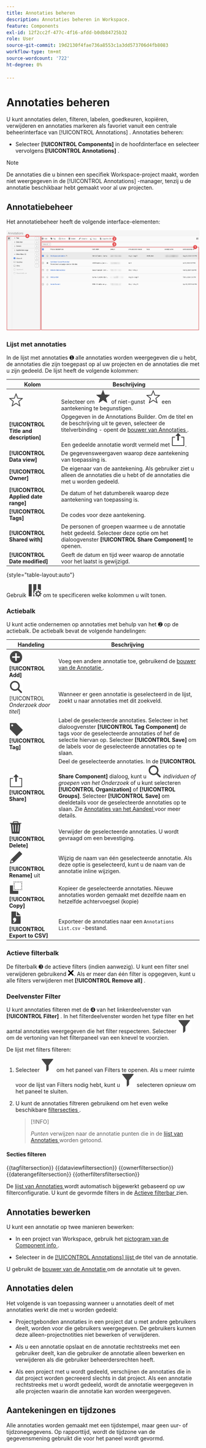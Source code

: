 ```yaml
---
title: Annotaties beheren
description: Annotaties beheren in Workspace.
feature: Components
exl-id: 12f2cc2f-477c-4f16-afdd-b0db84725b32
role: User
source-git-commit: 19d2130f4fae736a8553c1a3dd573706d4fb8083
workflow-type: tm+mt
source-wordcount: '722'
ht-degree: 0%

---
```


# Annotaties beheren

U kunt annotaties delen, filteren, labelen, goedkeuren, kopiëren, verwijderen en annotaties markeren als favoriet vanuit een centrale beheerinterface van [!UICONTROL Annotations] . Annotaties beheren:

* Selecteer **[!UICONTROL Components]** in de hoofdinterface en selecteer vervolgens **[!UICONTROL Annotations]** .


>[!NOTE]
>
>De annotaties die u binnen een specifiek Workspace-project maakt, worden niet weergegeven in de [!UICONTROL Annotations] -manager, tenzij u de annotatie beschikbaar hebt gemaakt voor al uw projecten.
>

## Annotatiebeheer

Het annotatiebeheer heeft de volgende interface-elementen:

![ de interface van Annotaties ](assets/annotations-manager.png)

### Lijst met annotaties

In de lijst met annotaties ➊ alle annotaties worden weergegeven die u hebt, de annotaties die zijn toegepast op al uw projecten en de annotaties die met u zijn gedeeld. De lijst heeft de volgende kolommen:

| Kolom | Beschrijving |
| --- | --- | 
| ![ StarOutline ](/help/assets/icons/StarOutline.svg) | Selecteer om ![ Ster ](/help/assets/icons/Star.svg) of niet-gunst ![ StarOutline ](/help/assets/icons/StarOutline.svg) een aantekening te begunstigen. |
| **[!UICONTROL Title and description]** | Opgegeven in de Annotations Builder. Om de titel en de beschrijving uit te geven, selecteer de titelverbinding - opent de [ bouwer van Annotaties ](/help/components/annotations/create-annotations.md#annotation-builder). Een gedeelde annotatie wordt vermeld met ![ Aandeel ](/help/assets/icons/ShareLight.svg). |
| **[!UICONTROL Data view]** | De gegevensweergaven waarop deze aantekening van toepassing is. |
| **[!UICONTROL Owner]** | De eigenaar van de aantekening. Als gebruiker ziet u alleen de annotaties die u hebt of de annotaties die met u worden gedeeld. |
| **[!UICONTROL Applied date range]** | De datum of het datumbereik waarop deze aantekening van toepassing is. |
| **[!UICONTROL Tags]** | De codes voor deze aantekening. |
| **[!UICONTROL Shared with]** | De personen of groepen waarmee u de annotatie hebt gedeeld. Selecteer deze optie om het dialoogvenster **[!UICONTROL Share Component]** te openen. |
| **[!UICONTROL Date modified]** | Geeft de datum en tijd weer waarop de annotatie voor het laatst is gewijzigd. |

{style="table-layout:auto"}

Gebruik ![ ColumnSetting ](/help/assets/icons/ColumnSetting.svg) om te specificeren welke kolommen u wilt tonen.

### Actiebalk

U kunt actie ondernemen op annotaties met behulp van het ➋ op de actiebalk. De actiebalk bevat de volgende handelingen:

| Handeling | Beschrijving |
|---|---|
| ![ AddCircle ](/help/assets/icons/AddCircle.svg) **[!UICONTROL Add]** | Voeg een andere annotatie toe, gebruikend de [ bouwer van de Annotatie ](create-annotations.md#annotation-builder). |
| ![ Onderzoek ](/help/assets/icons/Search.svg) [!UICONTROL *Onderzoek door titel*] | Wanneer er geen annotatie is geselecteerd in de lijst, zoekt u naar annotaties met dit zoekveld. |
| ![ Etiket ](/help/assets/icons/Label.svg) **[!UICONTROL Tag]** | Label de geselecteerde annotaties. Selecteer in het dialoogvenster **[!UICONTROL Tag Component]** de tags voor de geselecteerde annotaties of hef de selectie hiervan op. Selecteer **[!UICONTROL Save]** om de labels voor de geselecteerde annotaties op te slaan. |
| ![ Aandeel ](/help/assets/icons/ShareLight.svg) **[!UICONTROL Share]** | Deel de geselecteerde annotaties. In de **[!UICONTROL Share Component]** dialoog, kunt u ![ Onderzoek ](/help/assets/icons/Search.svg) *individuen of groepen van het Onderzoek* of u kunt selecteren **[!UICONTROL Organization]** of **[!UICONTROL Groups]**. Selecteer **[!UICONTROL Save]** om deeldetails voor de geselecteerde annotaties op te slaan. Zie [ Annotaties van het Aandeel ](#share-annotations) voor meer details. |
| ![ Schrapping ](/help/assets/icons/Delete.svg) **[!UICONTROL Delete]** | Verwijder de geselecteerde annotaties. U wordt gevraagd om een bevestiging. |
| ![ geef ](/help/assets/icons/Edit.svg) **[!UICONTROL Rename]** uit | Wijzig de naam van één geselecteerde annotatie. Als deze optie is geselecteerd, kunt u de naam van de annotatie inline wijzigen. |
| ![ Exemplaar ](/help/assets/icons/Copy.svg) **[!UICONTROL Copy]** | Kopieer de geselecteerde annotaties. Nieuwe annotaties worden gemaakt met dezelfde naam en hetzelfde achtervoegsel (kopie) |
| ![ FileCSV ](/help/assets/icons/FileCSV.svg) **[!UICONTROL Export to CSV]** | Exporteer de annotaties naar een `Annotations List.csv` -bestand. |

### Actieve filterbalk

De filterbalk ➌ de actieve filters (indien aanwezig). U kunt een filter snel verwijderen gebruikend ![ CrossSize75 ](/help/assets/icons/CrossSize75.svg). Als er meer dan één filter is opgegeven, kunt u alle filters verwijderen met **[!UICONTROL Remove all]** .

### Deelvenster Filter

U kunt annotaties filteren met de ➍ van het linkerdeelvenster van **[!UICONTROL Filter]** . In het filterdeelvenster worden het type filter en het aantal annotaties weergegeven die het filter respecteren. Selecteer ![ Filter ](/help/assets/icons/Filter.svg) om de vertoning van het filterpaneel van een knevel te voorzien.

De lijst met filters filteren:

1. Selecteer ![ Filter ](/help/assets/icons/Filter.svg) om het paneel van Filters te openen. Als u meer ruimte voor de lijst van Filters nodig hebt, kunt u ![ Filter ](/help/assets/icons/Filter.svg) selecteren opnieuw om het paneel te sluiten.
1. U kunt de annotaties filtreren gebruikend om het even welke beschikbare [ filtersecties ](#filter-sections).

   >[!INFO]
   >
   >*Punten* verwijzen naar de annotatie punten die in de [ lijst van Annotaties ](manage-annotations.md#annotations-list) worden getoond.
   > 

#### Secties filteren

{{tagfiltersection}}
{{dataviewfiltersection}}
{{ownerfiltersection}}
{{daterangefiltersection}}
{{otherfiltersfiltersection}}


De [ lijst van Annotaties ](manage-annotations.md#annotations-list) wordt automatisch bijgewerkt gebaseerd op uw filterconfiguratie. U kunt de gevormde filters in de [ Actieve filterbar ](manage-annotations.md#active-filter-bar) zien.


## Annotaties bewerken

U kunt een annotatie op twee manieren bewerken:

* In een project van Workspace, gebruik het [ pictogram van de Component info ](/help/components/use-components-in-workspace.md#component-info).

* Selecteer in de [[!UICONTROL Annotations] lijst ](#annotations-list) de titel van de annotatie.

U gebruikt de [ bouwer van de Annotatie ](/help/components/annotations/create-annotations.md#annotation-builder) om de annotatie uit te geven.

## Annotaties delen

Het volgende is van toepassing wanneer u annotaties deelt of met annotaties werkt die met u worden gedeeld:

* Projectgebonden annotaties in een project dat u met andere gebruikers deelt, worden voor die gebruikers weergegeven. De gebruikers kunnen deze alleen-projectnotities niet bewerken of verwijderen.
* Als u een annotatie opslaat en de annotatie rechtstreeks met een gebruiker deelt, kan die gebruiker de annotatie alleen bewerken en verwijderen als die gebruiker beheerdersrechten heeft.

* Als een project met u wordt gedeeld, verschijnen de annotaties die in dat project worden gecreeerd slechts in dat project. Als een annotatie rechtstreeks met u wordt gedeeld, wordt de annotatie weergegeven in alle projecten waarin die annotatie kan worden weergegeven.

## Aantekeningen en tijdzones

Alle annotaties worden gemaakt met een tijdstempel, maar geen uur- of tijdzonegegevens. Op rapporttijd, wordt de tijdzone van de gegevensmening gebruikt die voor het paneel wordt gevormd.
